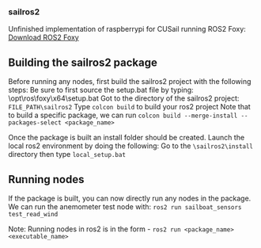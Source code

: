### sailros2
Unfinished implementation of raspberrypi for CUSail running ROS2 Foxy: [Download ROS2 Foxy](https://ms-iot.github.io/ROSOnWindows/GettingStarted/SetupRos2.html)

## Building the sailros2 package
Before running any nodes, first build the sailros2 project with the following steps:
  Be sure to first source the setup.bat file by typing: \opt\ros\foxy\x64\setup.bat
  Got to the directory of the sailros2 project: ```FILE_PATH\sailros2```
  Type ```colcon build``` to build your ros2 project
      Note that to build a specific package, we can run
      ```colcon build --merge-install --packages-select <package_name>```
  
  Once the package is built an install folder should be created. Launch the local ros2 environment by doing the following:
  Go to the ```\sailros2\install``` directory then type ```local_setup.bat```

## Running nodes
If the package is built, you can now directly run any nodes in the package. We can run the anemometer test node with: ```ros2 run sailboat_sensors test_read_wind```

Note: Running nodes in ros2 is in the form - ```ros2 run <package_name> <executable_name>```
